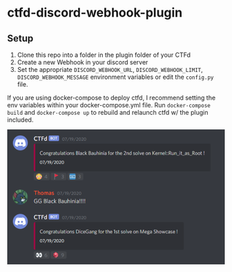 # ctfd-discord-webhook-plugin

## Setup
1. Clone this repo into a folder in the plugin folder of your CTFd
2. Create a new Webhook in your discord server
3. Set the appropriate `DISCORD_WEBHOOK_URL`, `DISCORD_WEBHOOK_LIMIT`, `DISCORD_WEBHOOK_MESSAGE` environment variables or edit the `config.py` file.

If you are using docker-compose to deploy ctfd, I recommend setting the env variables within your docker-compose.yml file. Run `docker-compose build` and `docker-compose up` to rebuild and relaunch ctfd w/ the plugin included.


![preview](./discord-webhook-preview.png)
